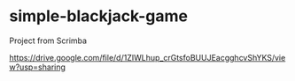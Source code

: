 # simple-blackjack-game
Project from Scrimba


https://drive.google.com/file/d/1ZIWLhup_crGtsfoBUUJEacgghcvShYKS/view?usp=sharing
